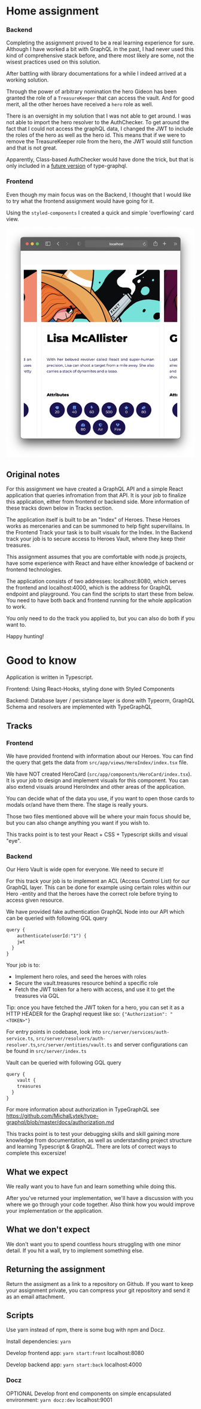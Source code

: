 # Home assignment

### Backend

Completing the assignment proved to be a real learning experience for sure.
Although I have worked a bit with GraphQL in the past, I had never used this kind of comprehensive stack before, and there most likely are some, not the wisest practices used on this solution.

After battling with library documentations for a while I indeed arrived at a working solution.

Through the power of arbitrary nomination the hero Gideon has been granted the role of a `TreasureKeeper` that can access the vault. And for good merit, all the other heroes have received a `hero` role as well.

There is an oversight in my solution that I was not able to get around.
I was not able to import the hero resolver to the AuthChecker. To get around the fact that I could
not access the graphQL data, I changed the JWT to include the roles of the hero as well as the hero id.
This means that if we were to remove the TreasureKeeper role from the hero, the JWT would still function and that is not great.

Apparently, Class-based AuthChecker would have done the trick, but that is only included in a [future version](https://github.com/MichalLytek/type-graphql/commit/05dae42ce3d9cb11c754697685c969275884d69d) of type-graphql.

### Frontend

Even though my main focus was on the Backend, I thought that I would like to try what the frontend assignment would have going for it.

Using the `styled-components` I created a quick and simple 'overflowing' card view.

![view](./assets/view.png)

## Original notes

For this assignment we have created a GraphQL API and a simple React application that queries infromation from that API. It is your job to finalize this application, either from frontend or backend side. More information of these tracks down below in Tracks section.

The application itself is built to be an "Index" of Heroes. These Heroes works as mercenaries and can be summoned to help fight supervillains. In the Frontend Track your task is to built visuals for the Index. In the Backend track your job is to secure access to Heroes Vault, where they keep their treasures.

This assignment assumes that you are comfortable with node.js projects, have some experience with React and have either knowledge of backend or frontend technologies.

The application consists of two addresses: localhost:8080, which serves the frontend and localhost:4000, which is the address for GraphQL endpoint and playground. You can find the scripts to start these from below. You need to have both back and frontend running for the whole application to work.

You only need to do the track you applied to, but you can also do both if you want to.

Happy hunting!

# Good to know

Application is written in Typescript.

Frontend: Using React-Hooks, styling done with Styled Components

Backend: Database layer / persistance layer is done with Typeorm, GraphQL Schema and resolvers are implemented with TypeGraphQL

## Tracks

### Frontend

We have provided frontend with information about our Heroes. You can find the query that gets the data from `src/app/views/HeroIndex/index.tsx` file.

We have NOT created HeroCard (`src/app/components/HeroCard/index.tsx`). It is your job to design and implement visuals for this component. You can also extend visuals around HeroIndex and other areas of the application.

You can decide what of the data you use, if you want to open those cards to modals or/and have them there. The stage is really yours.

Those two files mentioned above will be where your main focus should be, but you can also change anything you want if you wish to.

This tracks point is to test your React + CSS + Typescript skills and visual "eye".

### Backend

Our Hero Vault is wide open for everyone. We need to secure it!

For this track your job is to implement an ACL (Access Control List) for our GraphQL layer. This can be done for example using certain roles within our Hero -entity and that the heroes have the correct role before trying to access given resource.

We have provided fake authentication GraphQL Node into our API which can be queried with following GQL query

```
query {
	authenticate(userId:"1") {
    jwt
  }
}
```

Your job is to:

- Implement hero roles, and seed the heroes with roles
- Secure the vault.treasures resource behind a specific role
- Fetch the JWT token for a hero with access, and use it to get the treasures via GQL

Tip: once you have fetched the JWT token for a hero, you can set it as a HTTP HEADER for the Graphql request like so: `{"Authorization": "<TOKEN>"}`

For entry points in codebase, look into `src/server/services/auth-service.ts`, `src/server/resolvers/auth-resolver.ts`,`src/server/entities/vault.ts` and server configurations can be found in `src/server/index.ts`

Vault can be queried with following GQL query

```
query {
	vault {
    treasures
  }
}
```

For more information about authorization in TypeGraphQL see https://github.com/MichalLytek/type-graphql/blob/master/docs/authorization.md

This tracks point is to test your debugging skills and skill gaining more knowledge from documentation, as well as understanding project structure and learning Typescript & GraphQL. There are lots of correct ways to complete this excersize!

## What we expect

We really want you to have fun and learn something while doing this.

After you've returned your implementation, we'll have a discussion with you where we go through your code together. Also think how you would improve your implementation or the application.

## What we don't expect

We don't want you to spend countless hours struggling with one minor detail. If you hit a wall, try to implement something else.

## Returning the assignment

Return the assigment as a link to a repository on Github. If you want to keep your assignment private, you can compress your git repository and send it as an email attachment.

## Scripts

Use yarn instead of npm, there is some bug with npm and Docz.

Install dependencies: `yarn`

Develop frontend app: `yarn start:front` localhost:8080

Develop backend app: `yarn start:back` localhost:4000

### Docz

OPTIONAL
Develop front end components on simple encapsulated environment: `yarn docz:dev` localhost:9001
